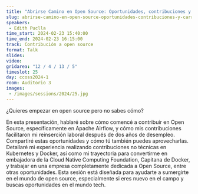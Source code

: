```yaml
---
title: "Abrirse Camino en Open Source: Oportunidades, contribuciones y carrera"
slug: abrirse-camino-en-open-source-oportunidades-contribuciones-y-carrera
speakers:
 - Edith Puclla
time_start: 2024-02-23 15:40:00
time_end: 2024-02-23 16:15:00
track: Contribución a open source
format: Talk
slides: 
video: 
gridarea: "12 / 4 / 13 / 5"
timeslot: 25
day: ccoss2024-1
room: Auditorio 3
images: 
 - /images/sessions/2024/25.jpg
---
```


¿Quieres empezar en open source pero no sabes cómo?
 
 En esta presentación, hablaré sobre cómo comencé a contribuir en Open Source, específicamente en Apache Airflow, y cómo mis contribuciones facilitaron mi reinserción laboral después de dos años de desempleo. Compartiré estas oportunidades y cómo tú también puedes aprovecharlas. Detallaré mi experiencia realizando contribuciones no técnicas en Kubernetes y Docker, así como mi trayectoria para convertirme en embajadora de la Cloud Native Computing Foundation, Capitana de Docker, y trabajar en una empresa completamente dedicada a Open Source, entre otras oportunidades. Esta sesión está diseñada para ayudarte a sumergirte en el mundo de open source, especialmente si eres nuevo en el campo y buscas oportunidades en el mundo tech.